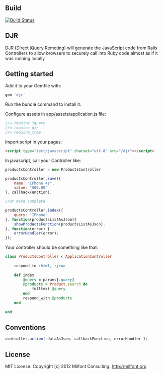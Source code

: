 ## Build
[![Build Status](https://secure.travis-ci.org/milfont/djr.png)](http://travis-ci.org/milfont/djr)


## DJR

DJR (Direct jQuery Remoting) will generate the JavaScript code from Rails Controllers to allow browsers to securely call into Ruby code almost as if it was running locally

## Getting started

Add it to your Gemfile with:

```ruby
gem 'djr'
```

Run the bundle command to install it.

Configure assets in app/assets/application.js file:

```javascript
//= require jquery
//= require djr
//= require_tree .
```

Import script in your pages:

```html
<script type="text/javascript" charset="utf-8" src="/djr"></script>
```

In javascript, call your Controller like:

```javascript
productsController = new ProductsController

productsController.save({
	name: "IPhone 4s",
	value: "500.00"
}, callbackFunction);

//or more complete

productsController.index({
	query: "IPhone"
}, function(productsListAsJson){
	showProductsFunction(productsListAsJson);
}, function(error) {
	errorHandler(error);
});

```

Your controller should be something like that:

```ruby
class ProductsController < ApplicationController
    
    respond_to :html, :json
    
    def index
		@query = params[:query]
        @products = Product.search do
			fulltext @query
		end
        respond_with @products
    end
    
end
```


## Conventions

```javascript
controller.action( dataAsJson, callbackFunction, errorHandler );
```

## License

MIT License. Copyright (c) 2012 Milfont Consulting. http://milfont.org
